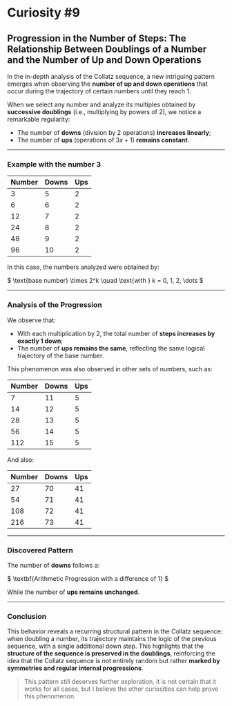 
# Curiosity #9

## Progression in the Number of Steps: The Relationship Between Doublings of a Number and the Number of Up and Down Operations

In the in-depth analysis of the Collatz sequence, a new intriguing pattern emerges when observing the **number of up and down operations** that occur during the trajectory of certain numbers until they reach 1.

When we select any number and analyze its multiples obtained by **successive doublings** (i.e., multiplying by powers of 2), we notice a remarkable regularity:

- The number of **downs** (division by 2 operations) **increases linearly**;
- The number of **ups** (operations of $3x + 1$) **remains constant**.

---

### Example with the number 3

| Number | Downs | Ups |
|--------|-------|-----|
| 3      | 5     | 2   |
| 6      | 6     | 2   |
| 12     | 7     | 2   |
| 24     | 8     | 2   |
| 48     | 9     | 2   |
| 96     | 10    | 2   |

In this case, the numbers analyzed were obtained by:

$
\text{base number} \times 2^k \quad \text{with } k = 0, 1, 2, \dots
$

---

### Analysis of the Progression

We observe that:

- With each multiplication by 2, the total number of **steps increases by exactly 1 down**;
- The number of **ups remains the same**, reflecting the same logical trajectory of the base number.

This phenomenon was also observed in other sets of numbers, such as:

| Number | Downs | Ups |
|--------|-------|-----|
| 7      | 11    | 5   |
| 14     | 12    | 5   |
| 28     | 13    | 5   |
| 56     | 14    | 5   |
| 112    | 15    | 5   |

And also:

| Number | Downs | Ups |
|--------|-------|-----|
| 27     | 70    | 41  |
| 54     | 71    | 41  |
| 108    | 72    | 41  |
| 216    | 73    | 41  |

---

### Discovered Pattern

The number of **downs** follows a:

$
\textbf{Arithmetic Progression with a difference of 1}
$

While the number of **ups remains unchanged**.

---

### Conclusion

This behavior reveals a recurring structural pattern in the Collatz sequence: when doubling a number, its trajectory maintains the logic of the previous sequence, with a single additional down step. This highlights that the **structure of the sequence is preserved in the doublings**, reinforcing the idea that the Collatz sequence is not entirely random but rather **marked by symmetries and regular internal progressions**.

> This pattern still deserves further exploration, it is not certain that it works for all cases, but I believe the other curiosities can help prove this phenomenon.